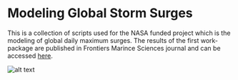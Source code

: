 # Modeling Global Storm Surges

This is a collection of scripts used for the NASA funded project which is the modeling of global daily maximum surges.
The results of the first work-package are published in Frontiers Marince Sciences journal and can be accessed [here](https://www.frontiersin.org/articles/10.3389/fmars.2020.00260/full).

![alt text](https://www.frontiersin.org/files/Articles/512653/fmars-07-00260-HTML/image_m/fmars-07-00260-g002.jpg)

